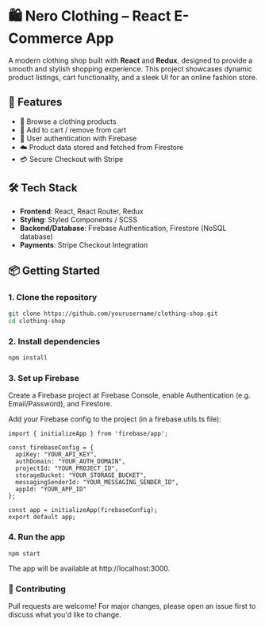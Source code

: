 # 🛍️ Nero Clothing – React E-Commerce App

A modern clothing shop built with **React** and **Redux**, designed to provide a smooth and stylish shopping experience. This project showcases dynamic product listings, cart functionality, and a sleek UI for an online fashion store.

## 🚀 Features

- 🧥 Browse a clothing products
- 🛒 Add to cart / remove from cart
- 🔐 User authentication with Firebase
- ☁️ Product data stored and fetched from Firestore
- 💳 Secure Checkout with Stripe

## 🛠️ Tech Stack

- **Frontend**: React, React Router, Redux
- **Styling**:  Styled Components / SCSS
- **Backend/Database**: Firebase Authentication, Firestore (NoSQL database)
- **Payments**: Stripe Checkout Integration

## 📦 Getting Started

### 1. Clone the repository

```bash
git clone https://github.com/yourusername/clothing-shop.git
cd clothing-shop
```
### 2. Install dependencies

```bash
npm install
```

### 3. Set up Firebase

Create a Firebase project at Firebase Console, enable Authentication (e.g. Email/Password), and Firestore.

Add your Firebase config to the project (in a firebase.utils.ts file):

```
import { initializeApp } from 'firebase/app';

const firebaseConfig = {
  apiKey: "YOUR_API_KEY",
  authDomain: "YOUR_AUTH_DOMAIN",
  projectId: "YOUR_PROJECT_ID",
  storageBucket: "YOUR_STORAGE_BUCKET",
  messagingSenderId: "YOUR_MESSAGING_SENDER_ID",
  appId: "YOUR_APP_ID"
};

const app = initializeApp(firebaseConfig);
export default app;

```
### 4. Run the app
```
npm start
```
The app will be available at http://localhost:3000.

### 🤝 Contributing
Pull requests are welcome! For major changes, please open an issue first to discuss what you'd like to change.
